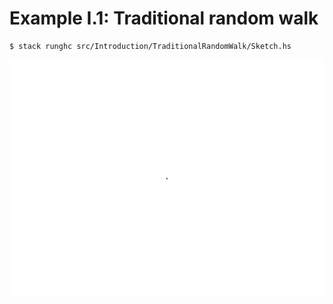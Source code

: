 # Example I.1: Traditional random walk

```
$ stack runghc src/Introduction/TraditionalRandomWalk/Sketch.hs
```

![Traditional random walk](sketch.gif)
